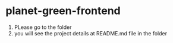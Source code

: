 # planet-green-frontend
1. PLease go to the folder 
2. you will see the project details at README.md file in the folder
